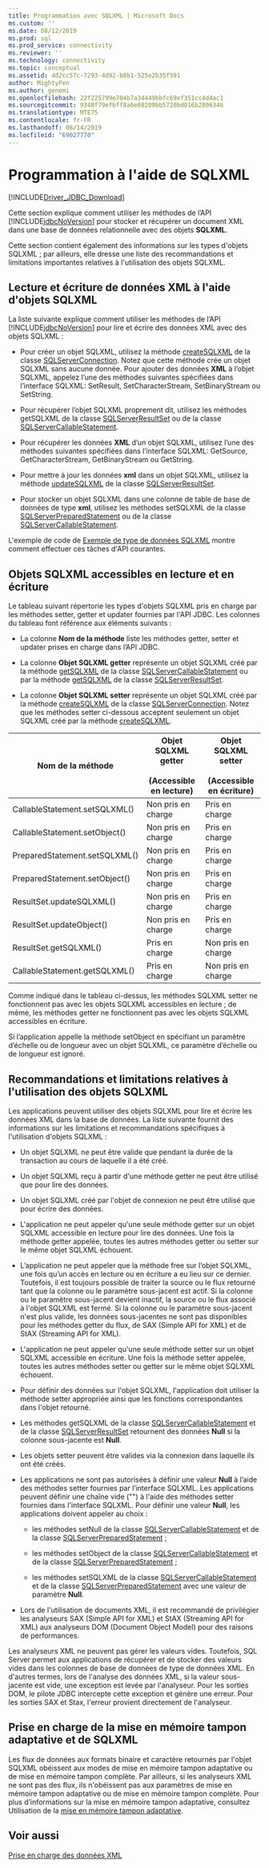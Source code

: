 ```yaml
---
title: Programmation avec SQLXML | Microsoft Docs
ms.custom: ''
ms.date: 08/12/2019
ms.prod: sql
ms.prod_service: connectivity
ms.reviewer: ''
ms.technology: connectivity
ms.topic: conceptual
ms.assetid: 4d2cc57c-7293-4d92-b8b1-525e2b35f591
author: MightyPen
ms.author: genemi
ms.openlocfilehash: 22f225799e704b7a34449bbfc69ef351cc4d4ac1
ms.sourcegitcommit: 9348f79efbff8a6e88209bb5720bd016b2806346
ms.translationtype: MTE75
ms.contentlocale: fr-FR
ms.lasthandoff: 08/14/2019
ms.locfileid: "69027770"
---
```

# <a name="programming-with-sqlxml"></a>Programmation à l'aide de SQLXML
[!INCLUDE[Driver_JDBC_Download](../../includes/driver_jdbc_download.md)]

  Cette section explique comment utiliser les méthodes de l’API [!INCLUDE[jdbcNoVersion](../../includes/jdbcnoversion_md.md)] pour stocker et récupérer un document XML dans une base de données relationnelle avec des objets **SQLXML**.  
  
 Cette section contient également des informations sur les types d'objets SQLXML ; par ailleurs, elle dresse une liste des recommandations et limitations importantes relatives à l'utilisation des objets SQLXML.  
  
## <a name="reading-and-writing-xml-data-with-sqlxml-objects"></a>Lecture et écriture de données XML à l'aide d'objets SQLXML  
 La liste suivante explique comment utiliser les méthodes de l’API [!INCLUDE[jdbcNoVersion](../../includes/jdbcnoversion_md.md)] pour lire et écrire des données XML avec des objets SQLXML :  
  
-   Pour créer un objet SQLXML, utilisez la méthode [createSQLXML](../../connect/jdbc/reference/createsqlxml-method-sqlserverconnection.md) de la classe [SQLServerConnection](../../connect/jdbc/reference/sqlserverconnection-class.md). Notez que cette méthode crée un objet SQLXML sans aucune donnée. Pour ajouter des données **XML** à l’objet SQLXML, appelez l’une des méthodes suivantes spécifiées dans l’interface SQLXML: SetResult, SetCharacterStream, SetBinaryStream ou SetString.  
  
-   Pour récupérer l’objet SQLXML proprement dit, utilisez les méthodes getSQLXML de la classe [SQLServerResultSet](../../connect/jdbc/reference/sqlserverresultset-class.md) ou de la classe [SQLServerCallableStatement](../../connect/jdbc/reference/sqlservercallablestatement-class.md).  
  
-   Pour récupérer les données **XML** d’un objet SQLXML, utilisez l’une des méthodes suivantes spécifiées dans l’interface SQLXML: GetSource, GetCharacterStream, GetBinaryStream ou GetString.  
  
-   Pour mettre à jour les données **xml** dans un objet SQLXML, utilisez la méthode [updateSQLXML](../../connect/jdbc/reference/updatesqlxml-method-sqlserverresultset.md) de la classe [SQLServerResultSet](../../connect/jdbc/reference/sqlserverresultset-class.md).  
  
-   Pour stocker un objet SQLXML dans une colonne de table de base de données de type **xml**, utilisez les méthodes setSQLXML de la classe [SQLServerPreparedStatement](../../connect/jdbc/reference/sqlserverpreparedstatement-class.md) ou de la classe [SQLServerCallableStatement](../../connect/jdbc/reference/sqlservercallablestatement-class.md).  
  
 L'exemple de code de [Exemple de type de données SQLXML](../../connect/jdbc/sqlxml-data-type-sample.md) montre comment effectuer ces tâches d'API courantes.  
  
## <a name="readable-and-writable-sqlxml-objects"></a>Objets SQLXML accessibles en lecture et en écriture  
 Le tableau suivant répertorie les types d'objets SQLXML pris en charge par les méthodes setter, getter et updater fournies par l'API JDBC. Les colonnes du tableau font référence aux éléments suivants :  
  
-   La colonne **Nom de la méthode** liste les méthodes getter, setter et updater prises en charge dans l’API JDBC.  
  
-   La colonne **Objet SQLXML getter** représente un objet SQLXML créé par la méthode [getSQLXML](../../connect/jdbc/reference/getsqlxml-method-sqlservercallablestatement.md) de la classe [SQLServerCallableStatement](../../connect/jdbc/reference/sqlservercallablestatement-class.md) ou par la méthode [getSQLXML](../../connect/jdbc/reference/getsqlxml-method-sqlserverresultset.md) de la classe [SQLServerResultSet](../../connect/jdbc/reference/sqlserverresultset-class.md).  
  
-   La colonne **Objet SQLXML setter** représente un objet SQLXML créé par la méthode [createSQLXML](../../connect/jdbc/reference/createsqlxml-method-sqlserverconnection.md) de la classe [SQLServerConnection](../../connect/jdbc/reference/sqlserverconnection-class.md). Notez que les méthodes setter ci-dessous acceptent seulement un objet SQLXML créé par la méthode [createSQLXML](../../connect/jdbc/reference/createsqlxml-method-sqlserverconnection.md).  
  
|Nom de la méthode|Objet SQLXML getter<br /><br /> (Accessible en lecture)|Objet SQLXML setter<br /><br /> (Accessible en écriture)|  
|-----------------|-------------------------------------------|-------------------------------------------|  
|CallableStatement.setSQLXML()|Non pris en charge|Pris en charge|  
|CallableStatement.setObject()|Non pris en charge|Pris en charge|  
|PreparedStatement.setSQLXML()|Non pris en charge|Pris en charge|  
|PreparedStatement.setObject()|Non pris en charge|Pris en charge|  
|ResultSet.updateSQLXML()|Non pris en charge|Pris en charge|  
|ResultSet.updateObject()|Non pris en charge|Pris en charge|  
|ResultSet.getSQLXML()|Pris en charge|Non pris en charge|  
|CallableStatement.getSQLXML()|Pris en charge|Non pris en charge|  
  
 Comme indiqué dans le tableau ci-dessus, les méthodes SQLXML setter ne fonctionnent pas avec les objets SQLXML accessibles en lecture ; de même, les méthodes getter ne fonctionnent pas avec les objets SQLXML accessibles en écriture.  
  
 Si l’application appelle la méthode setObject en spécifiant un paramètre d’échelle ou de longueur avec un objet SQLXML, ce paramètre d’échelle ou de longueur est ignoré.  
  
## <a name="guidelines-and-limitations-when-using-sqlxml-objects"></a>Recommandations et limitations relatives à l'utilisation des objets SQLXML  
 Les applications peuvent utiliser des objets SQLXML pour lire et écrire les données XML dans la base de données. La liste suivante fournit des informations sur les limitations et recommandations spécifiques à l'utilisation d'objets SQLXML :  
  
-   Un objet SQLXML ne peut être valide que pendant la durée de la transaction au cours de laquelle il a été créé.  
  
-   Un objet SQLXML reçu à partir d'une méthode getter ne peut être utilisé que pour lire des données.  
  
-   Un objet SQLXML créé par l'objet de connexion ne peut être utilisé que pour écrire des données.  
  
-   L'application ne peut appeler qu'une seule méthode getter sur un objet SQLXML accessible en lecture pour lire des données. Une fois la méthode getter appelée, toutes les autres méthodes getter ou setter sur le même objet SQLXML échouent.  
  
-   L’application ne peut appeler que la méthode free sur l’objet SQLXML, une fois qu’un accès en lecture ou en écriture a eu lieu sur ce dernier. Toutefois, il est toujours possible de traiter la source ou le flux retourné tant que la colonne ou le paramètre sous-jacent est actif. Si la colonne ou le paramètre sous-jacent devient inactif, la source ou le flux associé à l'objet SQLXML est fermé. Si la colonne ou le paramètre sous-jacent n'est plus valide, les données sous-jacentes ne sont pas disponibles pour les méthodes getter du flux, de SAX (Simple API for XML) et de StAX (Streaming API for XML).  
  
-   L'application ne peut appeler qu'une seule méthode setter sur un objet SQLXML accessible en écriture. Une fois la méthode setter appelée, toutes les autres méthodes setter ou getter sur le même objet SQLXML échouent.  
  
-   Pour définir des données sur l'objet SQLXML, l'application doit utiliser la méthode setter appropriée ainsi que les fonctions correspondantes dans l'objet retourné.  
  
-   Les méthodes getSQLXML de la classe [SQLServerCallableStatement](../../connect/jdbc/reference/sqlservercallablestatement-class.md) et de la classe [SQLServerResultSet](../../connect/jdbc/reference/sqlserverresultset-class.md) retournent des données **Null** si la colonne sous-jacente est **Null**.  
  
-   Les objets setter peuvent être valides via la connexion dans laquelle ils ont été créés.  
  
-   Les applications ne sont pas autorisées à définir une valeur **Null** à l’aide des méthodes setter fournies par l’interface SQLXML. Les applications peuvent définir une chaîne vide ("") à l'aide des méthodes setter fournies dans l'interface SQLXML. Pour définir une valeur **Null**, les applications doivent appeler au choix :  
  
    -   les méthodes setNull de la classe [SQLServerCallableStatement](../../connect/jdbc/reference/sqlservercallablestatement-class.md) et de la classe [SQLServerPreparedStatement](../../connect/jdbc/reference/sqlserverpreparedstatement-class.md) ;  
  
    -   les méthodes setObject de la classe [SQLServerCallableStatement](../../connect/jdbc/reference/sqlservercallablestatement-class.md) et de la classe [SQLServerPreparedStatement](../../connect/jdbc/reference/sqlserverpreparedstatement-class.md) ;  
  
    -   les méthodes setSQLXML de la classe [SQLServerCallableStatement](../../connect/jdbc/reference/sqlservercallablestatement-class.md) et de la classe [SQLServerPreparedStatement](../../connect/jdbc/reference/sqlserverpreparedstatement-class.md) avec une valeur de paramètre **Null**.  
  
-   Lors de l'utilisation de documents XML, il est recommandé de privilégier les analyseurs SAX (Simple API for XML) et StAX (Streaming API for XML) aux analyseurs DOM (Document Object Model) pour des raisons de performances.  
  
 Les analyseurs XML ne peuvent pas gérer les valeurs vides. Toutefois, SQL Server permet aux applications de récupérer et de stocker des valeurs vides dans les colonnes de base de données de type de données XML. En d'autres termes, lors de l'analyse des données XML, si la valeur sous-jacente est vide, une exception est levée par l'analyseur. Pour les sorties DOM, le pilote JDBC intercepte cette exception et génère une erreur. Pour les sorties SAX et Stax, l'erreur provient directement de l'analyseur.  
  
## <a name="adaptive-buffering-and-sqlxml-support"></a>Prise en charge de la mise en mémoire tampon adaptative et de SQLXML  
 Les flux de données aux formats binaire et caractère retournés par l'objet SQLXML obéissent aux modes de mise en mémoire tampon adaptative ou de mise en mémoire tampon complète. Par ailleurs, si les analyseurs XML ne sont pas des flux, ils n'obéissent pas aux paramètres de mise en mémoire tampon adaptative ou de mise en mémoire tampon complète. Pour plus d’informations sur la mise en mémoire tampon adaptative, consultez Utilisation de la [mise en mémoire tampon adaptative](../../connect/jdbc/using-adaptive-buffering.md).  
  
## <a name="see-also"></a>Voir aussi  
 [Prise en charge des données XML](../../connect/jdbc/supporting-xml-data.md)  
  
  

